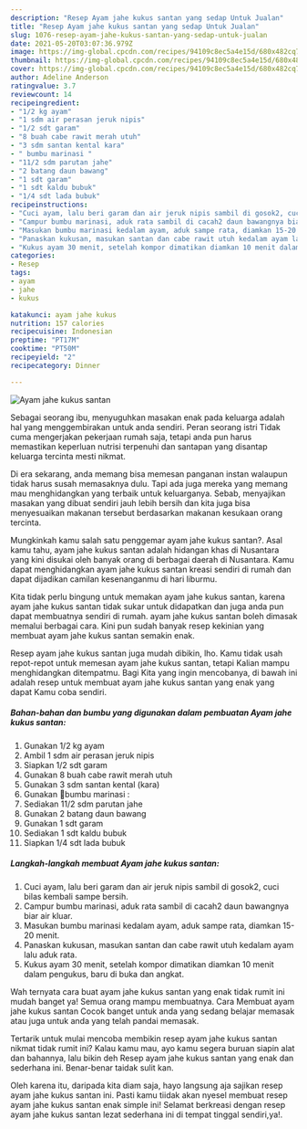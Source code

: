 ```yaml
---
description: "Resep Ayam jahe kukus santan yang sedap Untuk Jualan"
title: "Resep Ayam jahe kukus santan yang sedap Untuk Jualan"
slug: 1076-resep-ayam-jahe-kukus-santan-yang-sedap-untuk-jualan
date: 2021-05-20T03:07:36.979Z
image: https://img-global.cpcdn.com/recipes/94109c8ec5a4e15d/680x482cq70/ayam-jahe-kukus-santan-foto-resep-utama.jpg
thumbnail: https://img-global.cpcdn.com/recipes/94109c8ec5a4e15d/680x482cq70/ayam-jahe-kukus-santan-foto-resep-utama.jpg
cover: https://img-global.cpcdn.com/recipes/94109c8ec5a4e15d/680x482cq70/ayam-jahe-kukus-santan-foto-resep-utama.jpg
author: Adeline Anderson
ratingvalue: 3.7
reviewcount: 14
recipeingredient:
- "1/2 kg ayam"
- "1 sdm air perasan jeruk nipis"
- "1/2 sdt garam"
- "8 buah cabe rawit merah utuh"
- "3 sdm santan kental kara"
- " bumbu marinasi "
- "11/2 sdm parutan jahe"
- "2 batang daun bawang"
- "1 sdt garam"
- "1 sdt kaldu bubuk"
- "1/4 sdt lada bubuk"
recipeinstructions:
- "Cuci ayam, lalu beri garam dan air jeruk nipis sambil di gosok2, cuci bilas kembali sampe bersih."
- "Campur bumbu marinasi, aduk rata sambil di cacah2 daun bawangnya biar air kluar."
- "Masukan bumbu marinasi kedalam ayam, aduk sampe rata, diamkan 15-20 menit."
- "Panaskan kukusan, masukan santan dan cabe rawit utuh kedalam ayam lalu aduk rata."
- "Kukus ayam 30 menit, setelah kompor dimatikan diamkan 10 menit dalam pengukus, baru di buka dan angkat."
categories:
- Resep
tags:
- ayam
- jahe
- kukus

katakunci: ayam jahe kukus 
nutrition: 157 calories
recipecuisine: Indonesian
preptime: "PT17M"
cooktime: "PT50M"
recipeyield: "2"
recipecategory: Dinner

---
```



![Ayam jahe kukus santan](https://img-global.cpcdn.com/recipes/94109c8ec5a4e15d/680x482cq70/ayam-jahe-kukus-santan-foto-resep-utama.jpg)

Sebagai seorang ibu, menyuguhkan masakan enak pada keluarga adalah hal yang menggembirakan untuk anda sendiri. Peran seorang istri Tidak cuma mengerjakan pekerjaan rumah saja, tetapi anda pun harus memastikan keperluan nutrisi terpenuhi dan santapan yang disantap keluarga tercinta mesti nikmat.

Di era  sekarang, anda memang bisa memesan panganan instan walaupun tidak harus susah memasaknya dulu. Tapi ada juga mereka yang memang mau menghidangkan yang terbaik untuk keluarganya. Sebab, menyajikan masakan yang dibuat sendiri jauh lebih bersih dan kita juga bisa menyesuaikan makanan tersebut berdasarkan makanan kesukaan orang tercinta. 



Mungkinkah kamu salah satu penggemar ayam jahe kukus santan?. Asal kamu tahu, ayam jahe kukus santan adalah hidangan khas di Nusantara yang kini disukai oleh banyak orang di berbagai daerah di Nusantara. Kamu dapat menghidangkan ayam jahe kukus santan kreasi sendiri di rumah dan dapat dijadikan camilan kesenanganmu di hari liburmu.

Kita tidak perlu bingung untuk memakan ayam jahe kukus santan, karena ayam jahe kukus santan tidak sukar untuk didapatkan dan juga anda pun dapat membuatnya sendiri di rumah. ayam jahe kukus santan boleh dimasak memalui berbagai cara. Kini pun sudah banyak resep kekinian yang membuat ayam jahe kukus santan semakin enak.

Resep ayam jahe kukus santan juga mudah dibikin, lho. Kamu tidak usah repot-repot untuk memesan ayam jahe kukus santan, tetapi Kalian mampu menghidangkan ditempatmu. Bagi Kita yang ingin mencobanya, di bawah ini adalah resep untuk membuat ayam jahe kukus santan yang enak yang dapat Kamu coba sendiri.

<!--inarticleads1-->

##### Bahan-bahan dan bumbu yang digunakan dalam pembuatan Ayam jahe kukus santan:

1. Gunakan 1/2 kg ayam
1. Ambil 1 sdm air perasan jeruk nipis
1. Siapkan 1/2 sdt garam
1. Gunakan 8 buah cabe rawit merah utuh
1. Gunakan 3 sdm santan kental (kara)
1. Gunakan  📍bumbu marinasi :
1. Sediakan 11/2 sdm parutan jahe
1. Gunakan 2 batang daun bawang
1. Gunakan 1 sdt garam
1. Sediakan 1 sdt kaldu bubuk
1. Siapkan 1/4 sdt lada bubuk




<!--inarticleads2-->

##### Langkah-langkah membuat Ayam jahe kukus santan:

1. Cuci ayam, lalu beri garam dan air jeruk nipis sambil di gosok2, cuci bilas kembali sampe bersih.
1. Campur bumbu marinasi, aduk rata sambil di cacah2 daun bawangnya biar air kluar.
1. Masukan bumbu marinasi kedalam ayam, aduk sampe rata, diamkan 15-20 menit.
1. Panaskan kukusan, masukan santan dan cabe rawit utuh kedalam ayam lalu aduk rata.
1. Kukus ayam 30 menit, setelah kompor dimatikan diamkan 10 menit dalam pengukus, baru di buka dan angkat.




Wah ternyata cara buat ayam jahe kukus santan yang enak tidak rumit ini mudah banget ya! Semua orang mampu membuatnya. Cara Membuat ayam jahe kukus santan Cocok banget untuk anda yang sedang belajar memasak atau juga untuk anda yang telah pandai memasak.

Tertarik untuk mulai mencoba membikin resep ayam jahe kukus santan nikmat tidak rumit ini? Kalau kamu mau, ayo kamu segera buruan siapin alat dan bahannya, lalu bikin deh Resep ayam jahe kukus santan yang enak dan sederhana ini. Benar-benar taidak sulit kan. 

Oleh karena itu, daripada kita diam saja, hayo langsung aja sajikan resep ayam jahe kukus santan ini. Pasti kamu tiidak akan nyesel membuat resep ayam jahe kukus santan enak simple ini! Selamat berkreasi dengan resep ayam jahe kukus santan lezat sederhana ini di tempat tinggal sendiri,ya!.

